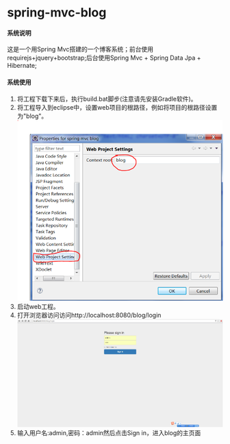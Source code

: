 # spring-mvc-blog #
#### 系统说明 ####
这是一个用Spring Mvc搭建的一个博客系统；前台使用requirejs+jquery+bootstrap;后台使用Spring Mvc + Spring Data Jpa + Hibernate;
#### 系统使用 ####
1. 将工程下载下来后，执行build.bat脚步(注意请先安装Gradle软件)。
2. 将工程导入到eclipse中，设置web项目的根路径，例如将项目的根路径设置为"blog"。
![设置web项目的根路径](https://github.com/weieyuan/spring-mvc-blog/blob/master/images/1.PNG)
3. 启动web工程。
4. 打开浏览器访问访问http://localhost:8080/blog/login
![登录界面](https://github.com/weieyuan/spring-mvc-blog/blob/master/images/2.PNG)
5. 输入用户名:admin,密码：admin然后点击Sign in，进入blog的主页面

